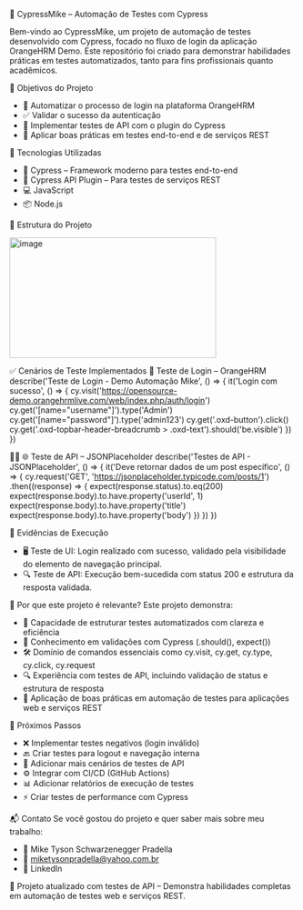 🚀 CypressMike – Automação de Testes com Cypress

Bem-vindo ao CypressMike, um projeto de automação de testes desenvolvido com Cypress, focado no fluxo de login da aplicação OrangeHRM Demo. Este repositório foi criado para demonstrar habilidades práticas em testes automatizados, tanto para fins profissionais quanto acadêmicos.

📌 Objetivos do Projeto
- 🔐 Automatizar o processo de login na plataforma OrangeHRM
- ✅ Validar o sucesso da autenticação
- 🔧 Implementar testes de API com o plugin do Cypress
- 🧠 Aplicar boas práticas em testes end-to-end e de serviços REST

🧪 Tecnologias Utilizadas
- 🧬 Cypress – Framework moderno para testes end-to-end
- 🔌 Cypress API Plugin – Para testes de serviços REST
- 💻 JavaScript
- 📦 Node.js

📂 Estrutura do Projeto

<img width="363" height="212" alt="image" src="https://github.com/user-attachments/assets/cecf241c-7be6-4a7e-9586-6d412fe3d9c3" />



✅ Cenários de Teste Implementados
🔐 Teste de Login – OrangeHRM
describe('Teste de Login - Demo Automação Mike', () => {
  it('Login com sucesso', () => {
    cy.visit('https://opensource-demo.orangehrmlive.com/web/index.php/auth/login')
    cy.get('[name="username"]').type('Admin')
    cy.get('[name="password"]').type('admin123')
    cy.get('.oxd-button').click()
    cy.get('.oxd-topbar-header-breadcrumb > .oxd-text').should('be.visible')
  })
})


🌐 Teste de API – JSONPlaceholder
describe('Testes de API - JSONPlaceholder', () => {
  it('Deve retornar dados de um post específico', () => {
    cy.request('GET', 'https://jsonplaceholder.typicode.com/posts/1')
      .then((response) => {
        expect(response.status).to.eq(200)
        expect(response.body).to.have.property('userId', 1)
        expect(response.body).to.have.property('title')
        expect(response.body).to.have.property('body')
      })
  })
})



📸 Evidências de Execução
- 🖥️ Teste de UI: Login realizado com sucesso, validado pela visibilidade do elemento de navegação principal.
- 🔍 Teste de API: Execução bem-sucedida com status 200 e estrutura da resposta validada.

💼 Por que este projeto é relevante?
Este projeto demonstra:
- 🧩 Capacidade de estruturar testes automatizados com clareza e eficiência
- 🧪 Conhecimento em validações com Cypress (.should(), expect())
- 🛠️ Domínio de comandos essenciais como cy.visit, cy.get, cy.type, cy.click, cy.request
- 🔍 Experiência com testes de API, incluindo validação de status e estrutura de resposta
- 📐 Aplicação de boas práticas em automação de testes para aplicações web e serviços REST

🚀 Próximos Passos
- ❌ Implementar testes negativos (login inválido)
- 🔙 Criar testes para logout e navegação interna
- 🔄 Adicionar mais cenários de testes de API
- ⚙️ Integrar com CI/CD (GitHub Actions)
- 📊 Adicionar relatórios de execução de testes
- ⚡ Criar testes de performance com Cypress

📬 Contato
Se você gostou do projeto e quer saber mais sobre meu trabalho:
- 👤 Mike Tyson Schwarzenegger Pradella
- 📧 miketysonpradella@yahoo.com.br
- 💼 LinkedIn

🔄 Projeto atualizado com testes de API – Demonstra habilidades completas em automação de testes web e serviços REST.



